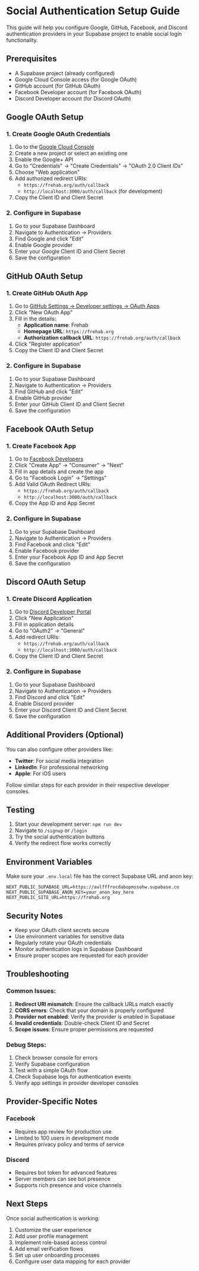 # Social Authentication Setup Guide

This guide will help you configure Google, GitHub, Facebook, and Discord authentication providers in your Supabase project to enable social login functionality.

## Prerequisites

- A Supabase project (already configured)
- Google Cloud Console access (for Google OAuth)
- GitHub account (for GitHub OAuth)
- Facebook Developer account (for Facebook OAuth)
- Discord Developer account (for Discord OAuth)

## Google OAuth Setup

### 1. Create Google OAuth Credentials

1. Go to the [Google Cloud Console](https://console.cloud.google.com/)
2. Create a new project or select an existing one
3. Enable the Google+ API
4. Go to "Credentials" → "Create Credentials" → "OAuth 2.0 Client IDs"
5. Choose "Web application"
6. Add authorized redirect URIs:
   - `https://frehab.org/auth/callback`
   - `http://localhost:3000/auth/callback` (for development)
7. Copy the Client ID and Client Secret

### 2. Configure in Supabase

1. Go to your Supabase Dashboard
2. Navigate to Authentication → Providers
3. Find Google and click "Edit"
4. Enable Google provider
5. Enter your Google Client ID and Client Secret
6. Save the configuration

## GitHub OAuth Setup

### 1. Create GitHub OAuth App

1. Go to [GitHub Settings → Developer settings → OAuth Apps](https://github.com/settings/developers)
2. Click "New OAuth App"
3. Fill in the details:
   - **Application name**: Frehab
   - **Homepage URL**: `https://frehab.org`
   - **Authorization callback URL**: `https://frehab.org/auth/callback`
4. Click "Register application"
5. Copy the Client ID and Client Secret

### 2. Configure in Supabase

1. Go to your Supabase Dashboard
2. Navigate to Authentication → Providers
3. Find GitHub and click "Edit"
4. Enable GitHub provider
5. Enter your GitHub Client ID and Client Secret
6. Save the configuration

## Facebook OAuth Setup

### 1. Create Facebook App

1. Go to [Facebook Developers](https://developers.facebook.com/)
2. Click "Create App" → "Consumer" → "Next"
3. Fill in app details and create the app
4. Go to "Facebook Login" → "Settings"
5. Add Valid OAuth Redirect URIs:
   - `https://frehab.org/auth/callback`
   - `http://localhost:3000/auth/callback`
6. Copy the App ID and App Secret

### 2. Configure in Supabase

1. Go to your Supabase Dashboard
2. Navigate to Authentication → Providers
3. Find Facebook and click "Edit"
4. Enable Facebook provider
5. Enter your Facebook App ID and App Secret
6. Save the configuration

## Discord OAuth Setup

### 1. Create Discord Application

1. Go to [Discord Developer Portal](https://discord.com/developers/applications)
2. Click "New Application"
3. Fill in application details
4. Go to "OAuth2" → "General"
5. Add redirect URIs:
   - `https://frehab.org/auth/callback`
   - `http://localhost:3000/auth/callback`
6. Copy the Client ID and Client Secret

### 2. Configure in Supabase

1. Go to your Supabase Dashboard
2. Navigate to Authentication → Providers
3. Find Discord and click "Edit"
4. Enable Discord provider
5. Enter your Discord Client ID and Client Secret
6. Save the configuration

## Additional Providers (Optional)

You can also configure other providers like:
- **Twitter**: For social media integration
- **LinkedIn**: For professional networking
- **Apple**: For iOS users

Follow similar steps for each provider in their respective developer consoles.

## Testing

1. Start your development server: `npm run dev`
2. Navigate to `/signup` or `/login`
3. Try the social authentication buttons
4. Verify the redirect flow works correctly

## Environment Variables

Make sure your `.env.local` file has the correct Supabase URL and anon key:

```env
NEXT_PUBLIC_SUPABASE_URL=https://avlfffrocdabopmssohw.supabase.co
NEXT_PUBLIC_SUPABASE_ANON_KEY=your_anon_key_here
NEXT_PUBLIC_SITE_URL=https://frehab.org
```

## Security Notes

- Keep your OAuth client secrets secure
- Use environment variables for sensitive data
- Regularly rotate your OAuth credentials
- Monitor authentication logs in Supabase Dashboard
- Ensure proper scopes are requested for each provider

## Troubleshooting

### Common Issues:

1. **Redirect URI mismatch**: Ensure the callback URLs match exactly
2. **CORS errors**: Check that your domain is properly configured
3. **Provider not enabled**: Verify the provider is enabled in Supabase
4. **Invalid credentials**: Double-check Client ID and Secret
5. **Scope issues**: Ensure proper permissions are requested

### Debug Steps:

1. Check browser console for errors
2. Verify Supabase configuration
3. Test with a simple OAuth flow
4. Check Supabase logs for authentication events
5. Verify app settings in provider developer consoles

## Provider-Specific Notes

### Facebook
- Requires app review for production use
- Limited to 100 users in development mode
- Requires privacy policy and terms of service

### Discord
- Requires bot token for advanced features
- Server members can see bot presence
- Supports rich presence and voice channels

## Next Steps

Once social authentication is working:

1. Customize the user experience
2. Add user profile management
3. Implement role-based access control
4. Add email verification flows
5. Set up user onboarding processes
6. Configure user data mapping for each provider 